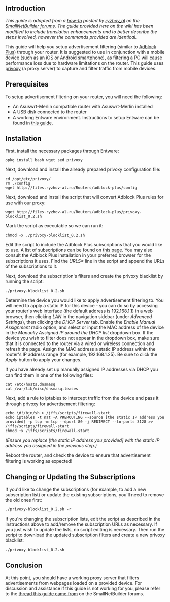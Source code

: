 ## Introduction ##

*This guide is adapted from a [how-to](http://forums.smallnetbuilder.com/showthread.php?t=9449) posted by [ryzhov_al](http://forums.smallnetbuilder.com/member.php?u=13498) on the [SmallNetBuilder forums](http://forums.smallnetbuilder.com). The guide provided here on the wiki has been modified to include translation enhancements and to better describe the steps involved, however the commands provided are identical.*

This guide will help you setup advertisement filtering (similar to [Adblock Plus](http://adblockplus.org)) through your router. It is suggested to use in conjunction with a mobile device (such as an iOS or Android smartphone), as filtering a PC will cause performance loss due to hardware limitations on the router. This guide uses [privoxy](http://www.privoxy.org) (a proxy server) to capture and filter traffic from mobile devices.

## Prerequisites ##

To setup advertisement filtering on your router, you will need the following:

* An Asuswrt-Merlin compatible router with Asuswrt-Merlin installed
* A USB disk connected to the router
* A working Entware environment. Instructions to setup Entware can be found in [this guide](https://github.com/RMerl/asuswrt-merlin/wiki/Entware).

## Installation ##

First, install the necessary packages through Entware:

    opkg install bash wget sed privoxy

Next, download and install the already prepared privoxy configuration file:

    cd /opt/etc/privoxy/
    rm ./config
    wget http://files.ryzhov-al.ru/Routers/adblock-plus/config

Next, download and install the script that will convert Adblock Plus rules for use with our proxy:

    wget http://files.ryzhov-al.ru/Routers/adblock-plus/privoxy-blocklist_0.2.sh

Mark the script as executable so we can run it:

    chmod +x ./privoxy-blocklist_0.2.sh

Edit the script to include the Adblock Plus subscriptions that you would like to use. A list of subscriptions can be found on [this page](http://adblockplus.org/en/subscriptions). You may also consult the Adblock Plus installation in your preferred browser for the subscriptions it uses. Find the *URLS=* line in the script and append the URLs of the subscriptions to it.

Next, download the subscription's filters and create the privoxy blacklist by running the script:

    ./privoxy-blocklist_0.2.sh

Determine the device you would like to apply advertisement filtering to. You will need to apply a static IP for this device - you can do so by accessing your router's web interface (the default address is 192.168.1.1) in a web browser, then clicking *LAN* in the navigation sidebar (under *Advanced Settings*), then clicking the *DHCP Server* tab. Enable the *Enable Manual Assignment* radio option, and select or input the MAC address of the device in the *Manually Assigned IP around the DHCP list* dropdown box. If the device you wish to filter does not appear in the dropdown box, make sure that it is connected to the router via a wired or wireless connection and refresh the page. Assign the MAC address a static IP address within the router's IP address range (for example, 192.168.1.25). Be sure to click the *Apply* button to apply your changes.

If you have already set up manually assigned IP addresses via DHCP you can find them in one of the following files:

    cat /etc/hosts.dnsmasq
    cat /var/lib/misc/dnsmasq.leases

Next, add a rule to iptables to intercept traffic from the device and pass it through privoxy for advertisement filtering:

    echo \#!/bin/sh > /jffs/scripts/firewall-start
    echo iptables -t nat -A PREROUTING --source [the static IP address you provided] -p tcp -m tcp --dport 80 -j REDIRECT --to-ports 3128 >> /jffs/scripts/firewall-start
    chmod +x /jffs/scripts/firewall-start

*(Ensure you replace [the static IP address you provided] with the static IP address you assigned in the previous step.)*

Reboot the router, and check the device to ensure that advertisement filtering is working as expected!

## Changing or Updating the Subscriptions ##

If you'd like to change the subscriptions (for example, to add a new subscription list) or update the existing subscriptions, you'll need to remove the old ones first:

    ./privoxy-blocklist_0.2.sh -r

If you're changing the subscription lists, edit the script as described in the instructions above to add/remove the subscription URLs as necessary. If you just wish to update the lists, no script editing is necessary. Then run the script to download the updated subscription filters and create a new privoxy blacklist:

    ./privoxy-blocklist_0.2.sh

## Conclusion ##

At this point, you should have a working proxy server that filters advertisements from webpages loaded on a provided device. For discussion and assistance if this guide is not working for you, please refer to the [thread this guide came from](http://forums.smallnetbuilder.com/showthread.php?t=9449) on the SmallNetBuilder forums.